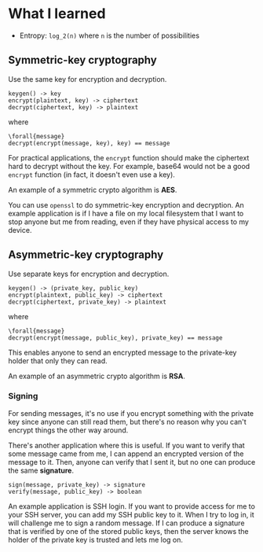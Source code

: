 # What I learned
- Entropy: `log_2(n)` where `n` is the number of possibilities

## Symmetric-key cryptography
Use the same key for encryption and decryption.


```
keygen() -> key
encrypt(plaintext, key) -> ciphertext
decrypt(ciphertext, key) -> plaintext
```

where

```
\forall{message}
decrypt(encrypt(message, key), key) == message
```

For practical applications, the `encrypt` function should make the ciphertext hard to decrypt without the key.
For example, base64 would not be a good `encrypt` function (in fact, it doesn't even use a key).

An example of a symmetric crypto algorithm is **AES**.

You can use `openssl` to do symmetric-key encryption and decryption.
An example application is if I have a file on my local filesystem that I want to stop anyone but me from reading,
even if they have physical access to my device.

## Asymmetric-key cryptography
Use separate keys for encryption and decryption.

```
keygen() -> (private_key, public_key)
encrypt(plaintext, public_key) -> ciphertext
decrypt(ciphertext, private_key) -> plaintext
```

where

```
\forall{message}
decrypt(encrypt(message, public_key), private_key) == message
``` 

This enables anyone to send an encrypted message to the private-key holder that only they can read.

An example of an asymmetric crypto algorithm is **RSA**.

### Signing

For sending messages, it's no use if you encrypt something with the private key since anyone can still read them,
but there's no reason why you can't encrypt things the other way around.

There's another application where this is useful. If you want to verify that some message came from me,
I can append an encrypted version of the message to it.
Then, anyone can verify that I sent it, but no one can produce the same **signature**.

```
sign(message, private_key) -> signature
verify(message, public_key) -> boolean
```

An example application is SSH login.
If you want to provide access for me to your SSH server, you can add my SSH public key to it.
When I try to log in, it will challenge me to sign a random message.
If I can produce a signature that is verified by one of the stored public keys,
then the server knows the holder of the private key is trusted and lets me log on.
